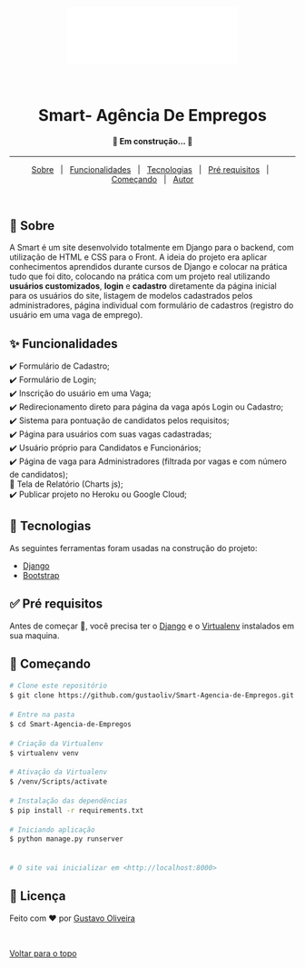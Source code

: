 <div align="center" id="top"> 
  <img src="core/static/images/logo.png" alt="Smart   Agência De Empregos" />

  &#xa0;

  <!-- <a href="https://smartagênciadeempregos.netlify.com">Demo</a> -->
</div>

<h1 align="center">Smart- Agência De Empregos</h1>



<!-- Status -->

 <h4 align="center"> 
	🚧 Em construção... 🚧
</h4> 

<hr>

<p align="center">
  <a href="#dart-sobre">Sobre</a> &#xa0; | &#xa0; 
  <a href="#sparkles-funcionalidades">Funcionalidades</a> &#xa0; | &#xa0;
  <a href="#rocket-tecnologias">Tecnologias</a> &#xa0; | &#xa0;
  <a href="#white_check_mark-pré-requesitos">Pré requisitos</a> &#xa0; | &#xa0;
  <a href="#checkered_flag-começando">Começando</a> &#xa0; | &#xa0;
  <a href="https://github.com/gutaoliv" target="_blank">Autor</a>
</p>

<br>

## :dart: Sobre ##

A Smart é um site desenvolvido totalmente em Django para o backend, com utilização de HTML e CSS para o Front. A ideia do projeto era aplicar conhecimentos aprendidos durante cursos de Django e colocar na prática tudo que foi dito, colocando na prática com um projeto real utilizando **usuários customizados**, **login** e **cadastro** diretamente da página inicial para os usuários do site, listagem de modelos cadastrados pelos administradores, página individual com formulário de cadastros (registro do usuário em uma vaga de emprego).

## :sparkles: Funcionalidades ##

:heavy_check_mark: Formulário de Cadastro;\
:heavy_check_mark: Formulário de Login;\
:heavy_check_mark: Inscrição do usuário em uma Vaga;\
:heavy_check_mark: Redirecionamento direto para página da vaga após Login ou Cadastro;\
:heavy_check_mark: Sistema para pontuação de candidatos pelos requisitos;\
:heavy_check_mark: Página para usuários com suas vagas cadastradas;\
:heavy_check_mark: Usuário próprio para Candidatos e Funcionários;\
:heavy_check_mark: Página de vaga para Administradores (filtrada por vagas e com número de candidatos);\
:construction: Tela de Relatório (Charts js);\
:heavy_check_mark: Publicar projeto no Heroku ou Google Cloud;

## :rocket: Tecnologias ##

As seguintes ferramentas foram usadas na construção do projeto:

- [Django](https://www.djangoproject.com/)
- [Bootstrap](https://getbootstrap.com/)

## :white_check_mark: Pré requisitos ##

Antes de começar :checkered_flag:, você precisa ter o [Django](https://www.djangoproject.com/) e o [Virtualenv](https://virtualenv.pypa.io/en/latest/#) instalados em sua maquina.

## :checkered_flag: Começando ##

```bash
# Clone este repositório
$ git clone https://github.com/gustaoliv/Smart-Agencia-de-Empregos.git

# Entre na pasta
$ cd Smart-Agencia-de-Empregos

# Criação da Virtualenv
$ virtualenv venv

# Ativação da Virtualenv
$ /venv/Scripts/activate

# Instalação das dependências
$ pip install -r requirements.txt

# Iniciando aplicação
$ python manage.py runserver


# O site vai inicializar em <http://localhost:8000>
```


## :memo: Licença ##

Feito com :heart: por <a href="https://github.com/gustaoliv" target="_blank">Gustavo Oliveira</a>

&#xa0;

<a href="#top">Voltar para o topo</a>
